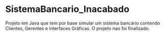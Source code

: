 # SistemaBancario_Inacabado
Projeto em Java que tem por base simular um sistema bancário contendo Clientes, Gerentes e Interfaces Gráficas.
O projeto nao foi finalizado.
